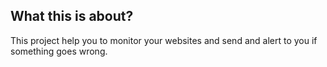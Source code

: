 ## What this is about?

This project help you to monitor your websites and send and alert to you if something goes wrong.